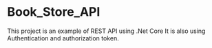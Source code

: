 # Book_Store_API
This project is an example of REST API using .Net Core
It is also using Authentication and authorization token.
